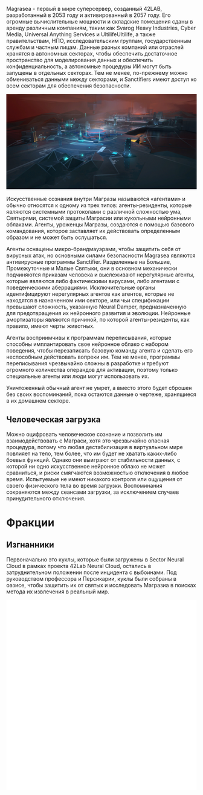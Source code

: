 Magrasea - первый в мире суперсервер, созданный 42LAB, разработанный в 2053 году и активированный в 2057 году. 
Его огромные вычислительные мощности и складские помещения сданы в аренду различным компаниям, таким как Svarog Heavy Industries, Cyber Media, Universal Anything Services и UltilifeUltilife, а также правительствам, НПО, исследовательским группам, государственным службам и частным лицам. 
Данные разных компаний или отраслей хранятся в автономных секторах, чтобы обеспечить достаточное пространство для моделирования данных и обеспечить конфиденциальность, а автономные процедуры ИИ могут быть запущены в отдельных секторах. 
Тем не менее, по-прежнему можно обмениваться данными между секторами, и Sanctifiers имеют доступ ко всем секторам для обеспечения безопасности.

![Magrasea](/static/wiki/images/wiki_grom/Magrasea.png "Magrasea")

Искусственные сознания внутри Магразы называются «агентами» и обычно относятся к одному из трех типов: агенты-резиденты, которые являются системными протоколами с различной сложностью ума, Святырями, системой защиты Маграсии или кукольными нейронными облаками.
Агенты, уроженцы Магразы, создаются с помощью базового командования, которое заставляет их действовать определенным образом и не может быть ослушаться.

Агенты оснащены микро-брандмауэрами, чтобы защитить себя от вирусных атак, но основными силами безопасности Magrasea являются антивирусные программы Sanctifier. 
Разделенные на Большие, Промежуточные и Малые Святыки, они в основном механически подчиняются приказам человека и выслеживают нерегулярные агенты, которые являются либо фактическими вирусами, либо агентами с поведенческими аберрациями. 
Исключительные органы идентифицируют нерегулярных агентов как агентов, которые не находятся в назначенном ими секторе, или чьи спецификации превышают сложность, указанную Neural Damper, предназначенную для предотвращения их нейронного развития и эволюции. 
Нейронные амортизаторы являются причиной, по которой агенты-резиденты, как правило, имеют черты животных.

Агенты восприимчивы к программам переписывания, которые способны имплантировать свое нейронное облако с набором поведения, чтобы перезаписать базовую команду агента и сделать его неспособным действовать вопреки им. 
Тем не менее, программы переписывания чрезвычайно сложны в разработке и требуют огромного количества операндов для активации, поэтому только специальные агенты или люди могут использовать их.

Уничтоженный обычный агент не умрет, а вместо этого будет сброшен без своих воспоминаний, пока остаются данные о чертеже, хранящиеся в их домашнем секторе.

## Человеческая загрузка

Можно оцифровать человеческое сознание и позволить им взаимодействовать с Маграси, хотя это чрезвычайно опасная процедура, потому что любая дестабилизация в виртуальном мире повлияет на тело, тем более, что им будет не хватать каких-либо боевых функций. 
Однако они выиграют от стабильности данных, с которой ни одно искусственное нейронное облако не может сравниться, и риски смягчаются возможностью отключения в любое время. 
Испытуемые не имеют никакого контроля или ощущения от своего физического тела во время загрузки.
Воспоминания сохраняются между сеансами загрузки, за исключением случаев принудительного отключения.

# Фракции

## Изгнанники

Первоначально это куклы, которые были загружены в Sector Neural Cloud в рамках проекта 42Lab Neural Cloud, остались в затруднительном положении после инцидента с выбоинами. Под руководством профессора и Персикарии, куклы были собраны в оазисе, чтобы защитить их от святых и исследовать Магразиа в поисках метода их извлечения в реальный мир.

![Exiles](/static/wiki/images/wiki_grom/Exiles_Logo.png "Exiles")